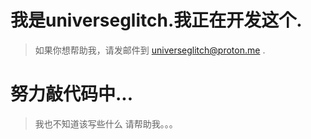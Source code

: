 # 我是universeglitch.我正在开发这个.
> 如果你想帮助我，请发邮件到 universeglitch@proton.me .
# 努力敲代码中...
> 我也不知道该写些什么
> 请帮助我。。。
